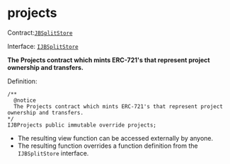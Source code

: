 # projects

Contract:[`JBSplitStore`](../)​‌

Interface: [`IJBSplitStore`](../../../interfaces/ijbsplitsstore.md)

**The Projects contract which mints ERC-721's that represent project ownership and transfers.**

Definition:

```solidity
/** 
  @notice 
  The Projects contract which mints ERC-721's that represent project ownership and transfers.
*/ 
IJBProjects public immutable override projects;
```

* The resulting view function can be accessed externally by anyone.
* The resulting function overrides a function definition from the `IJBSplitStore` interface.
